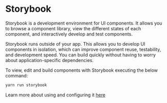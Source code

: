 # Storybook

Storybook is a development environment for UI components. It allows you to browse a component library, view the different states of each component, and interactively develop and test components.

Storybook runs outside of your app. This allows you to develop UI components in isolation, which can improve component reuse, testability, and development speed. You can build quickly without having to worry about application-specific dependencies.

To view, edit and build components with Storybook executing the below command:

```sh
yarn run storybook
```

Learn more about using and configuring it [here](https://storybook.js.org/docs/basics/introduction/)
